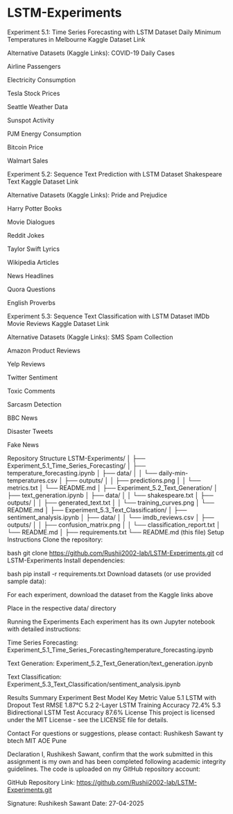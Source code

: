 # LSTM-Experiments
Experiment 5.1: Time Series Forecasting with LSTM
Dataset
Daily Minimum Temperatures in Melbourne
Kaggle Dataset Link

Alternative Datasets (Kaggle Links):
COVID-19 Daily Cases

Airline Passengers

Electricity Consumption

Tesla Stock Prices

Seattle Weather Data

Sunspot Activity

PJM Energy Consumption

Bitcoin Price

Walmart Sales

Experiment 5.2: Sequence Text Prediction with LSTM
Dataset
Shakespeare Text
Kaggle Dataset Link

Alternative Datasets (Kaggle Links):
Pride and Prejudice

Harry Potter Books

Movie Dialogues

Reddit Jokes

Taylor Swift Lyrics

Wikipedia Articles

News Headlines

Quora Questions

English Proverbs

Experiment 5.3: Sequence Text Classification with LSTM
Dataset
IMDb Movie Reviews
Kaggle Dataset Link

Alternative Datasets (Kaggle Links):
SMS Spam Collection

Amazon Product Reviews

Yelp Reviews

Twitter Sentiment

Toxic Comments

Sarcasm Detection

BBC News

Disaster Tweets

Fake News

Repository Structure
LSTM-Experiments/
│
├── Experiment_5.1_Time_Series_Forecasting/
│   ├── temperature_forecasting.ipynb
│   ├── data/
│   │   └── daily-min-temperatures.csv
│   ├── outputs/
│   │   ├── predictions.png
│   │   └── metrics.txt
│   └── README.md
│
├── Experiment_5.2_Text_Generation/
│   ├── text_generation.ipynb
│   ├── data/
│   │   └── shakespeare.txt
│   ├── outputs/
│   │   ├── generated_text.txt
│   │   └── training_curves.png
│   └── README.md
│
├── Experiment_5.3_Text_Classification/
│   ├── sentiment_analysis.ipynb
│   ├── data/
│   │   └── imdb_reviews.csv
│   ├── outputs/
│   │   ├── confusion_matrix.png
│   │   └── classification_report.txt
│   └── README.md
│
├── requirements.txt
└── README.md (this file)
Setup Instructions
Clone the repository:

bash
git clone https://github.com/Rushii2002-lab/LSTM-Experiments.git
cd LSTM-Experiments
Install dependencies:

bash
pip install -r requirements.txt
Download datasets (or use provided sample data):

For each experiment, download the dataset from the Kaggle links above

Place in the respective data/ directory

Running the Experiments
Each experiment has its own Jupyter notebook with detailed instructions:

Time Series Forecasting: Experiment_5.1_Time_Series_Forecasting/temperature_forecasting.ipynb

Text Generation: Experiment_5.2_Text_Generation/text_generation.ipynb

Text Classification: Experiment_5.3_Text_Classification/sentiment_analysis.ipynb

Results Summary
Experiment	Best Model	Key Metric	Value
5.1	LSTM with Dropout	Test RMSE	1.87°C
5.2	2-Layer LSTM	Training Accuracy	72.4%
5.3	Bidirectional LSTM	Test Accuracy	87.6%
License
This project is licensed under the MIT License - see the LICENSE file for details.

Contact
For questions or suggestions, please contact:
Rushikesh Sawant
ty btech 
MIT AOE Pune

Declaration
I, Rushikesh Sawant, confirm that the work submitted in this assignment is my own and has been completed following academic integrity guidelines. The code is uploaded on my GitHub repository account:

GitHub Repository Link: https://github.com/Rushii2002-lab/LSTM-Experiments.git

Signature: Rushikesh Sawant
Date: 27-04-2025
